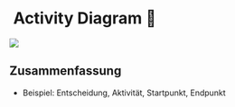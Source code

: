 #  Activity Diagram 🚴

![][image-1]

## Zusammenfassung
- Beispiel: Entscheidung, Aktivität, Startpunkt, Endpunkt

[image-1]:	assets/Bildschirmfoto%202022-12-17%20um%2017.12.15.png